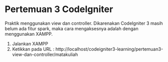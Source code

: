 # Pertemuan 3 CodeIgniter

Praktik menggunakan view dan controller.
Dikarenakan CodeIgniter 3 masih belum ada fitur spark, maka cara mengaksesnya adalah dengan menggunakan XAMPP.

1. Jalankan XAMPP
1. Ketikkan pada URL : http://localhost/codeigniter3-learning/pertemuan3-view-dan-controller/matakuliah
